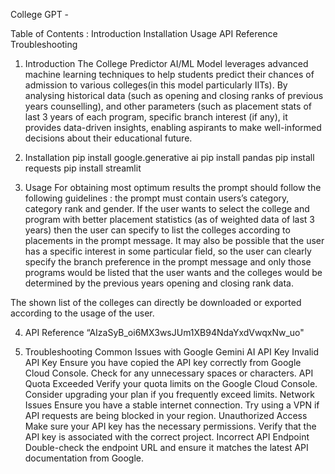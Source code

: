 College GPT - 

Table of Contents :
Introduction
Installation
Usage
API Reference
Troubleshooting

1. Introduction
The College Predictor AI/ML Model leverages advanced machine learning techniques to help students predict their chances of admission to various colleges(in this model particularly IITs). By analysing historical data (such as opening and closing ranks of previous years counselling), and other parameters (such as placement stats of last 3 years of each program, specific branch interest (if any), it provides data-driven insights, enabling aspirants to make well-informed decisions about their educational future.


2. Installation
pip install google.generative ai
pip install pandas
pip install requests
pip install streamlit

3. Usage
For obtaining most optimum results the prompt should follow the following guidelines :
the prompt must contain users’s category, category rank and gender.
If the user wants to select the college and program with better placement statistics (as of weighted data of last 3 years) then the user can specify to list the colleges according to placements in the prompt message.
It may also be possible that the user has a specific interest in some particular field, so the user can clearly specify the branch preference in the prompt message and only those programs would be listed that the user wants and the colleges would be determined by the previous years opening and closing rank data.

The shown list of the colleges can directly be downloaded or exported according to the usage of the user.

4. API Reference
“AIzaSyB_oi6MX3wsJUm1XB94NdaYxdVwqxNw_uo"

5. Troubleshooting
Common Issues with Google Gemini AI API Key
Invalid API Key
Ensure you have copied the API key correctly from Google Cloud Console.
Check for any unnecessary spaces or characters.
API Quota Exceeded
Verify your quota limits on the Google Cloud Console.
Consider upgrading your plan if you frequently exceed limits.
Network Issues
Ensure you have a stable internet connection.
Try using a VPN if API requests are being blocked in your region.
Unauthorized Access
Make sure your API key has the necessary permissions.
Verify that the API key is associated with the correct project.
Incorrect API Endpoint
Double-check the endpoint URL and ensure it matches the latest API documentation from Google.

